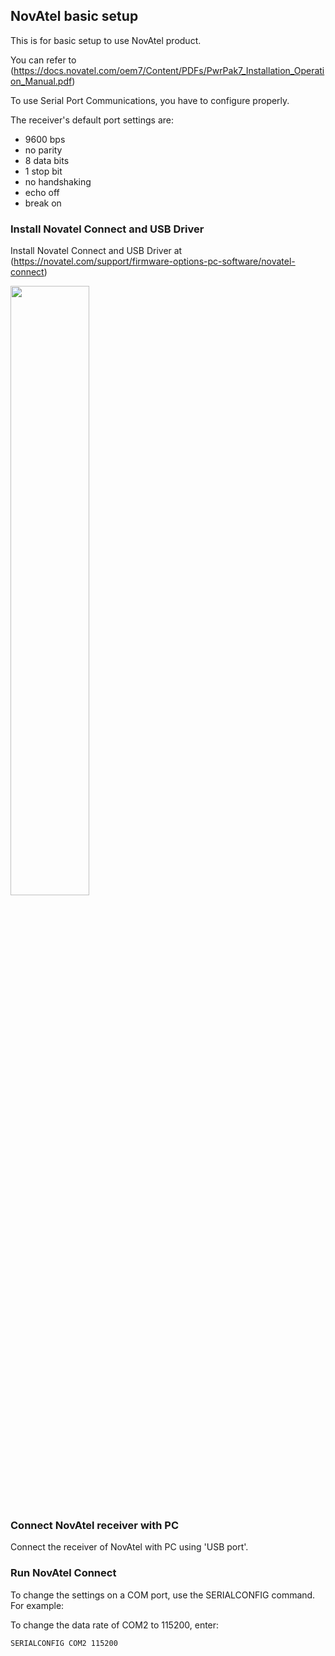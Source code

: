 ## NovAtel basic setup
This is for basic setup to use NovAtel product.

You can refer to (https://docs.novatel.com/oem7/Content/PDFs/PwrPak7_Installation_Operation_Manual.pdf)

To use Serial Port Communications, you have to configure properly.

The receiver's default port settings are:
<ul><li>9600 bps</li>
<li>no parity</li>
<li>8 data bits</li>
<li>1 stop bit</li>
<li>no handshaking</li>
<li>echo off</li>
<li>break on</li></ul>


### Install Novatel Connect and USB Driver
Install Novatel Connect and USB Driver at (https://novatel.com/support/firmware-options-pc-software/novatel-connect)


<img src="https://user-images.githubusercontent.com/72431755/95290272-cace2400-08a7-11eb-98ba-680f56a7c53d.png" width="50%" height="50%"></img>


### Connect NovAtel receiver with PC
Connect the receiver of NovAtel with PC using 'USB port'.

### Run NovAtel Connect
To change the settings on a COM port, use the SERIALCONFIG command. For example:

To change the data rate of COM2 to 115200, enter:

<code>SERIALCONFIG COM2 115200</code>
